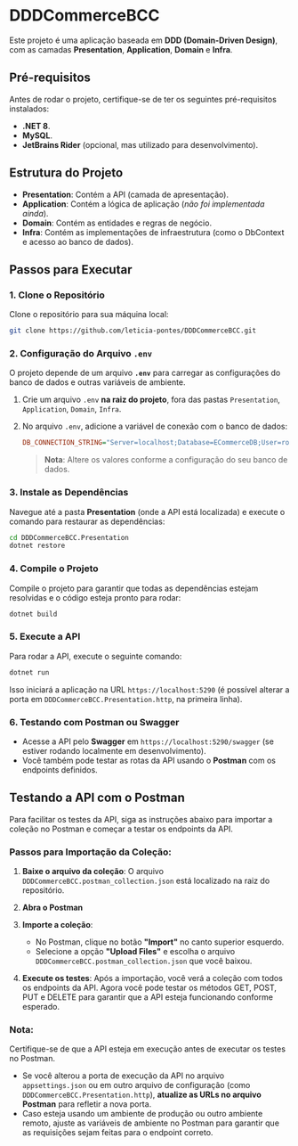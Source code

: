 # DDDCommerceBCC

Este projeto é uma aplicação baseada em **DDD (Domain-Driven Design)**, com as camadas **Presentation**, **Application**, **Domain** e **Infra**.

## Pré-requisitos

Antes de rodar o projeto, certifique-se de ter os seguintes pré-requisitos instalados:

- **.NET 8**.
- **MySQL**.
- **JetBrains Rider** (opcional, mas utilizado para desenvolvimento).

## Estrutura do Projeto

- **Presentation**: Contém a API (camada de apresentação).
- **Application**: Contém a lógica de aplicação (*não foi implementada ainda*).
- **Domain**: Contém as entidades e regras de negócio.
- **Infra**: Contém as implementações de infraestrutura (como o DbContext e acesso ao banco de dados).

## Passos para Executar

### 1. **Clone o Repositório**

Clone o repositório para sua máquina local:

```bash
git clone https://github.com/leticia-pontes/DDDCommerceBCC.git
```

### 2. **Configuração do Arquivo `.env`**

O projeto depende de um arquivo **`.env`** para carregar as configurações do banco de dados e outras variáveis de ambiente.

1. Crie um arquivo `.env` **na raiz do projeto**, fora das pastas `Presentation`, `Application`, `Domain`, `Infra`.

2. No arquivo `.env`, adicione a variável de conexão com o banco de dados:

   ```ini
   DB_CONNECTION_STRING="Server=localhost;Database=ECommerceDB;User=root;Password=123456;"
   ```

   > **Nota**: Altere os valores conforme a configuração do seu banco de dados.

### 3. **Instale as Dependências**

Navegue até a pasta **Presentation** (onde a API está localizada) e execute o comando para restaurar as dependências:

```bash
cd DDDCommerceBCC.Presentation
dotnet restore
```

### 4. **Compile o Projeto**

Compile o projeto para garantir que todas as dependências estejam resolvidas e o código esteja pronto para rodar:

```bash
dotnet build
```

### 5. **Execute a API**

Para rodar a API, execute o seguinte comando:

```bash
dotnet run
```

Isso iniciará a aplicação na URL `https://localhost:5290` (é possível alterar a porta em `DDDCommerceBCC.Presentation.http`, na primeira linha).

### 6. **Testando com Postman ou Swagger**

- Acesse a API pelo **Swagger** em `https://localhost:5290/swagger` (se estiver rodando localmente em desenvolvimento).
- Você também pode testar as rotas da API usando o **Postman** com os endpoints definidos.


## Testando a API com o Postman

Para facilitar os testes da API, siga as instruções abaixo para importar a coleção no Postman e começar a testar os endpoints da API.

### Passos para Importação da Coleção:

1. **Baixe o arquivo da coleção**:
   O arquivo `DDDCommerceBCC.postman_collection.json` está localizado na raiz do repositório.

2. **Abra o Postman**

3. **Importe a coleção**:
   - No Postman, clique no botão **"Import"** no canto superior esquerdo.
   - Selecione a opção **"Upload Files"** e escolha o arquivo `DDDCommerceBCC.postman_collection.json` que você baixou.

4. **Execute os testes**:
   Após a importação, você verá a coleção com todos os endpoints da API. Agora você pode testar os métodos GET, POST, PUT e DELETE para garantir que a API esteja funcionando conforme esperado.

### Nota:
Certifique-se de que a API esteja em execução antes de executar os testes no Postman.
- Se você alterou a porta de execução da API no arquivo `appsettings.json` ou em outro arquivo de configuração (como `DDDCommerceBCC.Presentation.http`), **atualize as URLs no arquivo Postman** para refletir a nova porta.
- Caso esteja usando um ambiente de produção ou outro ambiente remoto, ajuste as variáveis de ambiente no Postman para garantir que as requisições sejam feitas para o endpoint correto.

